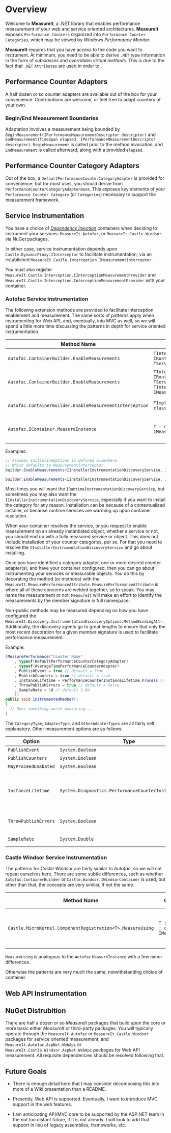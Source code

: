 # Overview

Welcome to **MeasureIt**, a .NET library that enables performance measurement of your web and service oriented architectures. **MeasureIt** exposes ``Performance Counters`` organized into ``Performance Counter Categories``, which may be viewed by *Windows Performance Monitor*.

**MeasureIt** requires that you have access to the code you want to instrument. At minimum, you need to be able to derive ``.NET`` type information in the form of *subclasses* and *overridden virtual methods*. This is due to the fact that ``.NET`` ``Attributes`` are used in order to .

## Performance Counter Adapters

A half dozen or so counter adapters are available out of the box for your convenience. Contributions are welcome, or feel free to adapt counters of your own.

### Begin/End Measurement Boundaries

Adaptation involves a measurement being bounded by ``BeginMeasurement(IPerformanceMeasurementDescriptor descriptor)`` and ``EndMeasurement(TimeSpan elapsed, IPerformanceMeasurementDescriptor descriptor)``. ``BeginMeasurement`` is called prior to the method invocation, and ``EndMeasurement`` is called afterward, along with a provided ``elapsed``.

## Performance Counter Category Adapters

Out of the box, a ``DefaultPerformanceCounterCategoryAdapter`` is provided for convenience; but for most uses, you should derive from ``PerformanceCounterCategoryAdapterBase``.  This exposes key elements of your ``Performance Counter Category`` (or ``Categories``) necessary to support the measurement framework.

## Service Instrumentation

You have a choice of <em>[Dependency Injection](http://en.wikipedia.org/wiki/Dependency_injection)</em> containers when deciding to instrument your services: ``MeasureIt.Autofac``, or ``MeasureIt.Castle.Windsor``, via NuGet packages.

In either case, service instrumentation depends upon ``Castle.DynamicProxy.IInterceptor`` to facilitate instrumentation, via an established ``MeasureIt.Castle.Interception.IMeasurementInterceptor``.

You must also register ``MeasureIt.Castle.Interception.IInterceptionMeasurementProvider`` and ``MeasureIt.Castle.Interception.InterceptionMeasurementProvider`` with your container.

### Autofac Service Instrumentation

The following extension methods are provided to facilitate interception enablement and measurement. The same sorts of patterns apply when instrumenting for Web API, and, eventually, into MVC as well, so we will spend a little more time discussing the patterns in depth for service oriented instrumentation.

Method Name|Generic Parameters|Method Parameters|Description|Assumptions
---|---|---|---|---
``Autofac.ContainerBuilder.EnableMeasurements``|``TInterface : class, IRuntimeInstrumentationDiscoveryService, TService : class, TInterface``|``Action<IInstrumentationDiscoveryOptions> optsCreated = null``|Enables measurements via the specified Discovery Service, defaults to ``MeasureIt.Castle.Interceptor.MeasurementInterceptor``|
``Autofac.ContainerBuilder.EnableMeasurements``|``TInterface : class, IRuntimeInstrumentationDiscoveryService; TService : class, TInterface; TInterceptor : class, IMeasurementInterceptor``|``Action<IInstrumentationDiscoveryOptions> optsCreated = null``|Enables measurements via the specified Discovery Service|
``Autofac.ContainerBuilder.EnableMeasurementInterception``|``TImplementer : class; TInterceptor : class, IMeasurementInterceptor``|``Action<AutofacProxyGenerationOptions> optsProxyGeneration = null``|Enables measurements via the specified Discovery Service|Options ``EnableInterception`` must be set to either ``AutofacEnableInterceptionOption.Class`` (default) or ``AutofacEnableInterceptionOption.Interface``
``Autofac.IContainer.MeasureInstance``|``T : class; TInterceptor : class, IMeasurementInterceptor``|``Action<AutofacProxyGenerationOptions> optsProxyGeneration = null``|Enables measurements via the specified Discovery Service|At least one ``Castle.DynamicProxy.IInterceptor`` must be registered, namely the ``MeasureIt.Castle.Interception.MeasurementInterceptor``, or a derivation thereof

Examples:

```C#
// Assumes InitializeOptions is defined elsewhere.
// Which defaults to MeasurementInterceptor.
builder.EnableMeasurements<IInstallerInstrumentationDiscoveryService, InstallerInstrumentationDiscoveryService>(InitializeOptions);

builder.EnableMeasurements<IInstallerInstrumentationDiscoveryService, InstallerInstrumentationDiscoveryService, MeasurementInterceptor>(InitializeOptions);
```

Most times you will want the ``IRuntimeInstrumentationDiscoveryService``, but sometimes you may also want the ``IInstallerInstrumentationDiscoveryService``, especially if you want to install the category for any reason. Installation can be because of a contextualized installer, or because runtime services are warming up upon container resolution.

When your container resolves the service, or you request to enable measurement on an already instantiated object, whether a service or not, you should end up with a fully measured service or object. This does not include installation of your counter categories, per se. For that you need to resolve the ``IInstallerInstrumentationDiscoveryService`` and go about installing.

Once you have identified a category adapter, one or more desired counter adapter(s), and have your container configured, then you can go about instrumenting your services or measurable objects. You do this by decorating the method (or methods) with the ``MeasureIt.MeasurePerformanceAttribute``. ``MeasurePerformanceAttribute`` is where all of these concerns are welded together, so to speak. You may name the measurement or not; ``MeasureIt`` will make an effort to identify the measurements by the member signature in full namespace.

Non-public methods may be measured depending on how you have configured the ``MeasureIt.Discovery.InstrumentationDiscoveryOptions.MethodBindingAttr``. Additionally, the discovery agents go to great lengths to ensure that only the most recent decoration for a given member signature is used to facilitate performance measurement.

Example:

```C#
[MeasurePerformance("Counter Name"
    , typeof(DefaultPerformanceCounterCategoryAdapter)
    , typeof(AverageTimePerformanceCounterAdapter)
    , PublishEvent = true // default = true
    , PublishCounters = true // default = true
    , InstanceLifetime = PerformanceCounterInstanceLifetime.Process // default = PerformanceCounterInstanceLifetime.Process
    , ThrowPublishErrors = true // default = false
    , SampleRate = 1d // default 1.0d
    )]
public void InstrumentedMember()
{
  // Does something worth measuring...
}
```

The ``CategoryType``, ``AdapterType``, and ``OtherAdapterTypes`` are all fairly self explanatory. Other measurement options are as follows:

Option|Type|Default|Description
---|---|---|---
``PublishEvent``|``System.Boolean``|``true``|Indicates whether to publish an event.
``PublishCounters``|``System.Boolean``|``true``|Indicates whether to publish counters.
``MayProceedUnabated``|``System.Boolean``|``!(PublishEvent || PublishCounters)``|Derived from ``PublishEvent`` and ``PublishCounters`` whether to proceed with the measurement.
``InstanceLifetime``|``System.Diagnostics.PerformanceCounterInstanceLifetime``|``PerformanceCounterInstanceLifetime.Process``|Defines the counter instance lifetime for the categorized counters; most times this will be ``PerformanceCounterInstanceLifetime.Process``, but sometimes you may want to configure ``PerformanceCounterInstanceLifetime.Global``, so we have exposed this feature.
``ThrowPublishErrors``|``System.Boolean``|``false``|Indicates whether to throw ``System.Exception`` encountered at any time during the target invocation or measurement context.
``SampleRate``|``System.Double``|``1.0``|Provides a means to throttle the diagnostic measurement rate.

### Castle Windsor Service Instrumentation

The patterns for *Castle Windsor* are fairly similar to *Autofac*, so we will not repeat ourselves here. There are some subtle differences, such as whether ``Autofac.ContainerBuilder`` or ``Castle.Windsor.IWindsorContainer`` is used, but other than that, the concepts are very similar, if not the same.

Method Name|Generic Parameters|Method Parameters|Description|Assumptions
---|---|---|---|---
``Castle.MicroKernel.ComponentRegistration<T>.MeasureUsing``|``T : class; TInterceptor : class, IMeasurementInterceptor``|*(none)*|Enables measurements via the specified Discovery Service|At least one ``Castle.DynamicProxy.IInterceptor`` must be registered, namely the ``MeasureIt.Castle.Interception.MeasurementInterceptor``, or a derivation thereof

``MeasureUsing`` is analogous to the ``Autofac`` ``MeasureInstance`` with a few minor differences.

Otherwise the patterns are very much the same, notwithstanding choice of container.

## Web API Instrumentation



## NuGet Distrubition

There are half a dozen or so *MeasureIt* packages that build upon the core or more basic either *MeasureIt* or third-party packages. You will typically operate through the ``MeasureIt.Autofac`` or ``MeasureIt.Castle.Windsor`` packages for service oriented measurement, and ``MeasureIt.Autofac.AspNet.WebApi`` or ``MeasureIt.Castle.Windsor.AspNet.WebApi`` packages for Web API measurement. All requisite dependencies should be resolved following that.

## Future Goals

* There is enough detail here that I may consider decomposing this into more of a Wiki presentation than a README.

* Presently, Web API is supported. Eventually, I want to introduce MVC support in the web features.

* I am anticipating API/MVC core to be supported by the ASP.NET team in the not too distant future, if it is not already. I will look to add that support in lieu of legacy assemblies, frameworks, etc.
